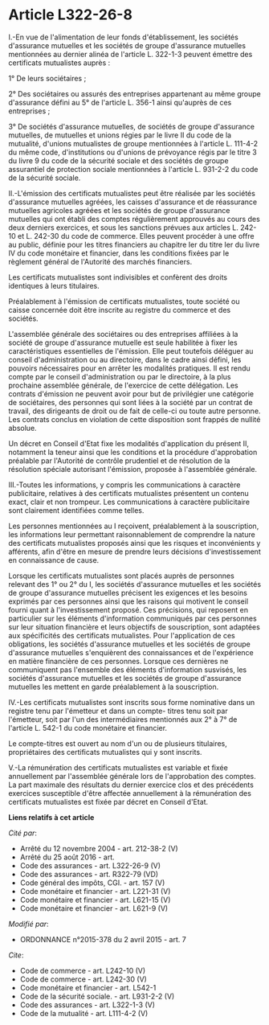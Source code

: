 # Article L322-26-8

I.-En vue de l'alimentation de leur fonds d'établissement, les sociétés d'assurance mutuelles et les sociétés de groupe
d'assurance mutuelles mentionnées au dernier alinéa de l'article L. 322-1-3 peuvent émettre des certificats mutualistes
auprès : 

1° De leurs sociétaires ; 

2° Des sociétaires ou assurés des entreprises appartenant au même groupe d'assurance défini au 5° de l'article L. 356-1 ainsi
qu'auprès de ces entreprises ; 

3° De sociétés d'assurance mutuelles, de sociétés de groupe d'assurance mutuelles, de mutuelles et unions régies par le livre
II du code de la mutualité, d'unions mutualistes de groupe mentionnées à l'article L. 111-4-2 du même code, d'institutions ou
d'unions de prévoyance régis par le titre 3 du livre 9 du code de la sécurité sociale et des sociétés de groupe assurantiel
de protection sociale mentionnées à l'article L. 931-2-2 du code de la sécurité sociale. 

II.-L'émission des certificats mutualistes peut être réalisée par les sociétés d'assurance mutuelles agréées, les caisses
d'assurance et de réassurance mutuelles agricoles agréées et les sociétés de groupe d'assurance mutuelles qui ont établi des
comptes régulièrement approuvés au cours des deux derniers exercices, et sous les sanctions prévues aux articles L. 242-10 et
L. 242-30 du code de commerce. Elles peuvent procéder à une offre au public, définie pour les titres financiers au chapitre
Ier du titre Ier du livre IV du code monétaire et financier, dans les conditions fixées par le règlement général de
l'Autorité des marchés financiers. 

Les certificats mutualistes sont indivisibles et confèrent des droits identiques à leurs titulaires. 

Préalablement à l'émission de certificats mutualistes, toute société ou caisse concernée doit être inscrite au registre du
commerce et des sociétés. 

L'assemblée générale des sociétaires ou des entreprises affiliées à la société de groupe d'assurance mutuelle est seule
habilitée à fixer les caractéristiques essentielles de l'émission. Elle peut toutefois déléguer au conseil d'administration
ou au directoire, dans le cadre ainsi défini, les pouvoirs nécessaires pour en arrêter les modalités pratiques. Il est rendu
compte par le conseil d'administration ou par le directoire, à la plus prochaine assemblée générale, de l'exercice de cette
délégation. Les contrats d'émission ne peuvent avoir pour but de privilégier une catégorie de sociétaires, des personnes qui
sont liées à la société par un contrat de travail, des dirigeants de droit ou de fait de celle-ci ou toute autre personne.
Les contrats conclus en violation de cette disposition sont frappés de nullité absolue. 

Un décret en Conseil d'Etat fixe les modalités d'application du présent II, notamment la teneur ainsi que les conditions et
la procédure d'approbation préalable par l'Autorité de contrôle prudentiel et de résolution de la résolution spéciale
autorisant l'émission, proposée à l'assemblée générale. 

III.-Toutes les informations, y compris les communications à caractère publicitaire, relatives à des certificats mutualistes
présentent un contenu exact, clair et non trompeur. Les communications à caractère publicitaire sont clairement identifiées
comme telles. 

Les personnes mentionnées au I reçoivent, préalablement à la souscription, les informations leur permettant raisonnablement
de comprendre la nature des certificats mutualistes proposés ainsi que les risques et inconvénients y afférents, afin d'être
en mesure de prendre leurs décisions d'investissement en connaissance de cause. 

Lorsque les certificats mutualistes sont placés auprès de personnes relevant des 1° ou 2° du I, les sociétés d'assurance
mutuelles et les sociétés de groupe d'assurance mutuelles précisent les exigences et les besoins exprimés par ces personnes
ainsi que les raisons qui motivent le conseil fourni quant à l'investissement proposé. Ces précisions, qui reposent en
particulier sur les éléments d'information communiqués par ces personnes sur leur situation financière et leurs objectifs de
souscription, sont adaptées aux spécificités des certificats mutualistes. Pour l'application de ces obligations, les sociétés
d'assurance mutuelles et les sociétés de groupe d'assurance mutuelles s'enquièrent des connaissances et de l'expérience en
matière financière de ces personnes. Lorsque ces dernières ne communiquent pas l'ensemble des éléments d'information
susvisés, les sociétés d'assurance mutuelles et les sociétés de groupe d'assurance mutuelles les mettent en garde
préalablement à la souscription. 

IV.-Les certificats mutualistes sont inscrits sous forme nominative dans un registre tenu par l'émetteur et dans un compte-
titres tenu soit par l'émetteur, soit par l'un des intermédiaires mentionnés aux 2° à 7° de l'article L. 542-1 du code
monétaire et financier. 

Le compte-titres est ouvert au nom d'un ou de plusieurs titulaires, propriétaires des certificats mutualistes qui y sont
inscrits. 

V.-La rémunération des certificats mutualistes est variable et fixée annuellement par l'assemblée générale lors de
l'approbation des comptes. La part maximale des résultats du dernier exercice clos et des précédents exercices susceptible
d'être affectée annuellement à la rémunération des certificats mutualistes est fixée par décret en Conseil d'Etat.

**Liens relatifs à cet article**

_Cité par_:

  - Arrêté du 12 novembre 2004 - art. 212-38-2 (V)
  - Arrêté du 25 août 2016 - art.
  - Code des assurances - art. L322-26-9 (V)
  - Code des assurances - art. R322-79 (VD)
  - Code général des impôts, CGI. - art. 157 (V)
  - Code monétaire et financier - art. L221-31 (V)
  - Code monétaire et financier - art. L621-15 (V)
  - Code monétaire et financier - art. L621-9 (V)

_Modifié par_:

  - ORDONNANCE n°2015-378 du 2 avril 2015 - art. 7

_Cite_:

  - Code de commerce - art. L242-10 (V)
  - Code de commerce - art. L242-30 (V)
  - Code monétaire et financier - art. L542-1
  - Code de la sécurité sociale. - art. L931-2-2 (V)
  - Code des assurances - art. L322-1-3 (V)
  - Code de la mutualité - art. L111-4-2 (V)
